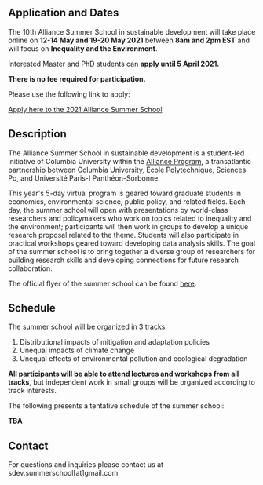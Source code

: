 ## Application and Dates

The 10th Alliance Summer School in sustainable development will take place online on **12-14 May and 19-20 May 2021** between **8am and 2pm EST** and will focus on **Inequality and the Environment**. 

Interested Master and PhD students can **apply until 5 April 2021.** 

**There is no fee required for participation.**

Please use the following link to apply:

[Apply here to the 2021 Alliance Summer School](http://tinyurl.com/sdev2021)



## Description 

The Alliance Summer School in sustainable development is a student-led initiative of Columbia University within the [Alliance Program](https://alliance.columbia.edu/), a transatlantic partnership between Columbia University, École Polytechnique, Sciences Po, and Université Paris-I Panthéon-Sorbonne. 

This year's 5-day virtual program is geared toward graduate students in economics, environmental science, public policy, and related fields. Each day, the summer school will open with presentations by world-class researchers and policymakers who work on topics related to inequality and the environment; participants will then work in groups to develop a unique research proposal related to the theme. Students will also participate in practical workshops geared toward developing data analysis skills. The goal of the summer school is to bring together a diverse group of researchers for building research skills and developing connections for future research collaboration.

The official flyer of the summer school can be found [here](https://github.com/sdev-summerschool/site-2021/tree/main/Material/Flyer.pdf).



## Schedule

The summer school will be organized in 3 tracks: 

1. Distributional impacts of mitigation and adaptation policies
2. Unequal impacts of climate change
3. Unequal effects of environmental pollution and ecological degradation

**All participants will be able to attend lectures and workshops from all tracks**, but independent work in small groups will be organized according to track interests. 

The following presents a tentative schedule of the summer school:

**TBA**



## Contact

For questions and inquiries please contact us at sdev.summerschool[at]gmail.com